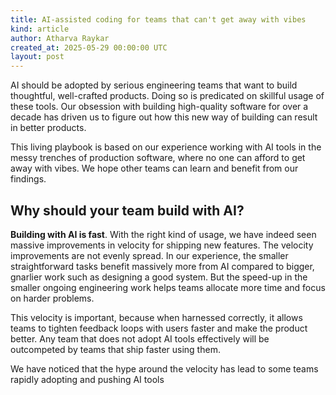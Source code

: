 ```yaml
---
title: AI-assisted coding for teams that can't get away with vibes
kind: article
author: Atharva Raykar
created_at: 2025-05-29 00:00:00 UTC
layout: post
---
```

AI should be adopted by serious engineering teams that want to build thoughtful, well-crafted products. Doing so is predicated on skillful usage of these tools. Our obsession with building high-quality software for over a decade has driven us to figure out how this new way of building can result in better products.

This living playbook is based on our experience working with AI tools in the messy trenches of production software, where no one can afford to get away with vibes. We hope other teams can learn and benefit from our findings.

## Why should your team build with AI?

**Building with AI is fast**. With the right kind of usage, we have indeed seen massive improvements in velocity for shipping new features. The velocity improvements are not evenly spread. In our experience, the smaller straightforward tasks benefit massively more from AI compared to bigger, gnarlier work such as designing a good system. But the speed-up in the smaller ongoing engineering work helps teams allocate more time and focus on harder problems.

This velocity is important, because when harnessed correctly, it allows teams to tighten feedback loops with users faster and make the product better. Any team that does not adopt AI tools effectively will be outcompeted by teams that ship faster using them.

We have noticed that the hype around the velocity has lead to some teams rapidly adopting and pushing AI tools
